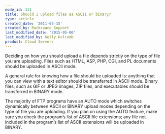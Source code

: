 ```yaml
---
node_id: 131
title: Should I upload files as ASCII or binary?
type: article
created_date: '2011-03-15'
created_by: Rackspace Support
last_modified_date: '2015-05-06'
last_modified_by: Kelly Holcomb
product: Cloud Servers
---
```


Deciding on how you should upload a file depends strictly on the type of
file you are uploading. Files such as HTML, ASP, PHP, CGI, and PL
documents should be uploaded in ASCII mode.

A general rule for knowing how a file should be uploaded is: anything
that you can view with a text editor should be transferred in ASCII
mode. Binary files, such as GIF or JPEG images, ZIP files, and
executables should be transferred in BINARY mode.

The majority of FTP programs have an AUTO mode which switches
dynamically between ASCII or BINARY upload modes depending on the type
of file you are uploading. If you plan on using the AUTO feature, make
sure you check the program&rsquo;s list of ASCII file extensions; any file not
included in the program&rsquo;s list of ASCII extensions will be uploaded in
BINARY.



